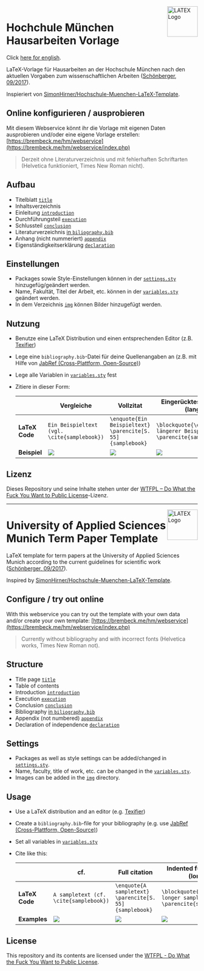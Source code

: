 
<img src="https://user-images.githubusercontent.com/4144601/192153979-576def8f-cf69-497b-834c-2c7528971e73.png" alt="LATEX Logo" width="80" align="right">

# Hochchule München Hausarbeiten Vorlage
Click [here for english](#university-of-applied-sciences-munich-term-paper-template).

LaTeX-Vorlage für Hausarbeiten an der Hochschule München nach den aktuellen Vorgaben zum wissenschaftlichen Arbeiten ([Schönberger, 09/2017](https://w3-mediapool.hm.edu/mediapool/media/fk11/fk11_lokal/neu_struktur/9b/Standards_Wiss_Arbeiten_2017_Schoenberger.pdf)).

Inspieriert von [SimonHirner/Hochschule-Muenchen-LaTeX-Template](https://github.com/SimonHirner/Hochschule-Muenchen-LaTeX-Template).
 
## Online konfigurieren / ausprobieren
Mit diesem Webservice könnt ihr die Vorlage mit eigenen Daten ausprobieren und/oder eine eigene Vorlage erstellen: [https://brembeck.me/hm/webservice](https://brembeck.me/hm/webservice/index.php)

> Derzeit ohne Literaturverzeichnis und mit fehlerhaften Schriftarten (Helvetica funktioniert, Times New Roman nicht).

## Aufbau 

* Titelblatt [`title`](pages/title.tex)
* Inhaltsverzeichnis
* Einleitung [`introduction`](pages/introduction.tex)
* Durchführungsteil [`execution`](pages/execution.tex)
* Schlussteil [`conclusion`](pages/conclusion.tex)
* Literaturverzeichnis [in `biliography.bib`](biliography.bib)
* Anhang (nicht nummeriert) [`appendix`](pages/appendix.tex)
* Eigenständigkeitserklärung [`declaration`](pages/declaration.tex)

## Einstellungen

* Packages sowie Style-Einstellungen können in der [`settings.sty`](settings.sty) hinzugefüg/geändert werden.
* Name, Fakultät, Titel der Arbeit, etc. können in der [`variables.sty`](variables.sty) geändert werden.
* In dem Verzeichnis [`img`](img) können Bilder hinzugefügt werden. 

## Nutzung

* Benutze eine LaTeX Distribution und einen entsprechenden Editor (z.B. [Texifier](https://www.texifier.com))
* Lege eine `bibliography.bib`-Datei für deine Quellenangaben an (z.B. mit Hilfe von [JabRef (Cross-Plattform, Open-Source)](https://www.jabref.org))
* Lege alle Variablen in [`variables.sty`](variables.sty) fest
* Zitiere in dieser Form:

  |            | Vergleiche                                                                                                       | Vollzitat                                                                                                        | Eingerücktes Vollzitat (lang)                                                                                    |
  |------------|------------------------------------------------------------------------------------------------------------------|------------------------------------------------------------------------------------------------------------------|------------------------------------------------------------------------------------------------------------------|
  | **LaTeX Code** | ````Ein Beispieltext (vgl. \cite{samplebook})````                                                                | ````\enquote{Ein Beispieltext} \parencite[S. 55]{samplebook}````                                                 | ````\blockquote{\enquote{Ein längerer Beispieltext} \parencite{samplebook}}````                               |
  | **Beispiel**   | <img src="https://user-images.githubusercontent.com/4144601/192776150-47a8b1b1-2589-4b7f-aa73-24e3d169520e.png"> | <img src="https://user-images.githubusercontent.com/4144601/192776369-51057e19-62d0-4b22-b423-08fa08858604.png"> | <img src="https://user-images.githubusercontent.com/4144601/192776440-80d72dbc-ffe5-4999-a503-615deea39505.png"> |


## Lizenz
Dieses Repository und seine Inhalte stehen unter der [WTFPL – Do What the Fuck You Want to Public License](LICENSE)-Lizenz.

--- 
<img src="https://user-images.githubusercontent.com/4144601/192153979-576def8f-cf69-497b-834c-2c7528971e73.png" alt="LATEX Logo" width="80" align="right">

# University of Applied Sciences Munich Term Paper Template

LaTeX template for term papers at the University of Applied Sciences Munich according to the current guidelines for scientific work ([Schönberger, 09/2017](https://w3-mediapool.hm.edu/mediapool/media/fk11/fk11_lokal/neu_struktur/9b/Standards_Wiss_Arbeiten_2017_Schoenberger.pdf)).

Inspired by [SimonHirner/Hochschule-Muenchen-LaTeX-Template](https://github.com/SimonHirner/Hochschule-Muenchen-LaTeX-Template).
 
## Configure / try out online
With this webservice you can try out the template with your own data and/or create your own template: [https://brembeck.me/hm/webservice](https://brembeck.me/hm/webservice/index.php)

> Currently without bibliography and with incorrect fonts (Helvetica works, Times New Roman not).

## Structure 

* Title page [`title`](pages/title.tex)
* Table of contents
* Introduction [`introduction`](pages/introduction.tex)
* Execution [`execution`](pages/execution.tex)
* Conclusion [`conclusion`](pages/conclusion.tex)
* Bibliography [in `biliography.bib`](biliography.bib)
* Appendix (not numbered) [`appendix`](pages/appendix.tex)
* Declaration of independence [`declaration`](pages/declaration.tex)

## Settings

* Packages as well as style settings can be added/changed in [`settings.sty`](settings.sty).
* Name, faculty, title of work, etc. can be changed in the [`variables.sty`](variables.sty).
* Images can be added in the [`img`](img) directory. 

## Usage

* Use a LaTeX distribution and an editor (e.g. [Texifier](https://www.texifier.com))
* Create a `bibliography.bib`-file for your bibliography (e.g. use [JabRef (Cross-Plattform, Open-Source)](https://www.jabref.org))
* Set all variables in [`variables.sty`](variables.sty)
* Cite like this:

  |            | cf.                                                                                                       | Full citation                                                                                                        | Indented full citation (long)                                                                                   |
  |------------|------------------------------------------------------------------------------------------------------------------|------------------------------------------------------------------------------------------------------------------|------------------------------------------------------------------------------------------------------------------|
  | **LaTeX Code** | ````A sampletext (cf. \cite{samplebook})````                                                                | ````\enquote{A sampletext} \parencite[S. 55]{samplebook}````                                                 | ````\blockquote{\enquote{A longer sampletext} \parencite{samplebook}}````                               |
  | **Examples**   | <img src="https://user-images.githubusercontent.com/4144601/192776150-47a8b1b1-2589-4b7f-aa73-24e3d169520e.png"> | <img src="https://user-images.githubusercontent.com/4144601/192776369-51057e19-62d0-4b22-b423-08fa08858604.png"> | <img src="https://user-images.githubusercontent.com/4144601/192776440-80d72dbc-ffe5-4999-a503-615deea39505.png"> |

## License
This repository and its contents are licensed under the [WTFPL - Do What the Fuck You Want to Public License](LICENSE).
